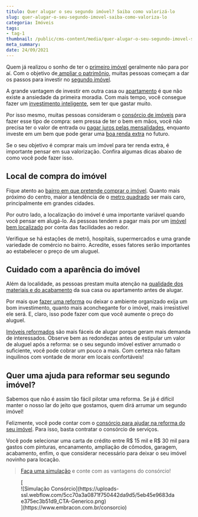```yaml
---
titulo: Quer alugar o seu segundo imóvel? Saiba como valorizá-lo
slug: quer-alugar-o-seu-segundo-imovel-saiba-como-valoriza-lo
categoria: Imóveis
tags:
- tag-1
thumbnail: /public/cms-content/media/quer-alugar-o-seu-segundo-imovel-saiba-como-valoriza-lo.png
meta_summary: 
date: 24/09/2021
---
```

Quem já realizou o sonho de ter o [primeiro imóvel](https://www.embracon.com.br/blog/8-dicas-compra-primeiro-imovel) geralmente não para por aí. Com o objetivo de[ ampliar o patrimônio](https://www.embracon.com.br/blog/e-possivel-aumentar-o-patrimonio-saiba-aqui), muitas pessoas começam a dar os passos para investir no [segundo imóvel](https://www.embracon.com.br/blog/segunda-casa-o-consorcio-pode-te-ajudar).

A grande vantagem de investir em outra casa ou [apartamento](https://www.embracon.com.br/blog/como-comprar-um-apartamento) é que não existe a ansiedade da primeira moradia. Com mais tempo, você consegue fazer um [investimento inteligente](https://www.embracon.com.br/blog/8-motivos-que-comprovam-que-consorcio-e-investimento), sem ter que gastar muito.

Por isso mesmo, muitas pessoas consideram o [consórcio de imóveis](https://www.embracon.com.br/consorcio-de-imoveis) para fazer esse tipo de compra: sem pressa de ter o bem em mãos, você não precisa ter o valor de entrada ou [pagar juros pelas mensalidades](https://www.embracon.com.br/blog/parcela-de-consorcio-tem-juros), enquanto investe em um bem que pode gerar uma [boa renda extra](https://www.embracon.com.br/blog/qual-o-melhor-investimento-para-r-50-r-500-ou-r-5000) no futuro.

Se o seu objetivo é comprar mais um imóvel para ter renda extra, é importante pensar em sua valorização. Confira algumas dicas abaixo de como você pode fazer isso.

Local de compra do imóvel
-------------------------

Fique atento ao [bairro em que pretende comprar o imóvel](https://www.embracon.com.br/blog/saiba-o-que-considerar-ao-escolher-um-bairro-para-morar). Quanto mais próximo do centro, maior a tendência de o [metro quadrado](https://www.embracon.com.br/blog/melhores-cidades-para-viver-com-valores-de-metro-quadrado) ser mais caro, principalmente em grandes cidades.

Por outro lado, a localização do imóvel é uma importante variável quando você pensar em alugá-lo. As pessoas tendem a pagar mais por um [imóvel bem localizado](https://www.embracon.com.br/blog/conheca-as-melhores-cidades-para-se-viver-no-brasil-2) por conta das facilidades ao redor.

Verifique se há estações de metrô, hospitais, supermercados e uma grande variedade de comércio no bairro. Acredite, esses fatores serão importantes ao estabelecer o preço de um aluguel.

Cuidado com a aparência do imóvel
---------------------------------

Além da localidade, as pessoas prestam muita atenção na [qualidade dos materiais e do acabamento](https://www.embracon.com.br/blog/como-escolher-revestimentos-para-a-sua-casa) da sua casa ou apartamento antes de alugar.

Por mais que [fazer uma reforma](https://www.embracon.com.br/blog/entenda-como-evitar-dores-de-cabeca-com-obras-e-reformas) ou deixar o ambiente organizado exija um bom investimento, quanto mais aconchegante for o imóvel, mais irresistível ele será. E, claro, isso pode fazer com que você aumente o preço do aluguel.

[Imóveis reformados](https://www.embracon.com.br/blog/quando-e-por-que-reformar-a-sua-casa-saiba-aqui) são mais fáceis de alugar porque geram mais demanda de interessados. Observe bem as redondezas antes de estipular um valor de aluguel após a reforma: se o seu segundo imóvel estiver arrumado o suficiente, você pode cobrar um pouco a mais. Com certeza não faltam inquilinos com vontade de morar em locais confortáveis!

Quer uma ajuda para reformar seu segundo imóvel?
------------------------------------------------

Sabemos que não é assim tão fácil pilotar uma reforma. Se já é difícil manter o nosso lar do jeito que gostamos, quem dirá arrumar um segundo imóvel!

Felizmente, você pode contar com o [consórcio para ajudar na reforma do seu imóvel](https://www.embracon.com.br/blog/consorcio-de-servicos-para-reformas-e-decoracao). Para isso, basta contratar o consórcio de serviços.

Você pode selecionar uma carta de crédito entre R$ 15 mil e R$ 30 mil para gastos com pinturas, encanamento, ampliação de cômodos, garagem, acabamento, enfim, o que considerar necessário para deixar o seu imóvel novinho para locação.

> [Faça uma simulação](http://embracon.com.br/consorcio-servicos) e conte com as vantagens do consórcio!

<figure class="w-richtext-figure-type-image w-richtext-align-center">[<div>![Simulação Consórcio](https://uploads-ssl.webflow.com/5cc70a3a0871f750442da9d5/5eb45e9683dae375ec3b51d9_CTA-Generico.png)</div>](https://www.embracon.com.br/consorcio)</figure>
